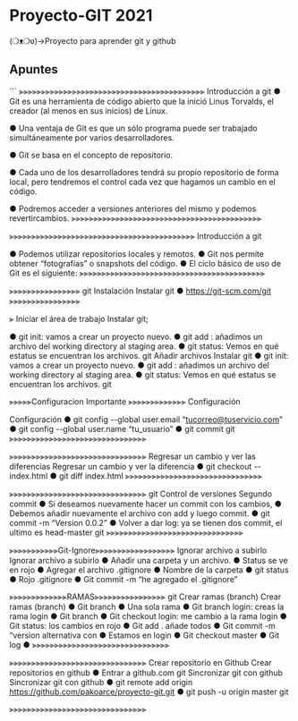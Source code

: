 # Proyecto-GIT 2021
(❍ᴥ❍ʋ)->Proyecto para aprender git y github
## Apuntes
´´´
⫸⫸⫸⫸⫸⫸⫸⫸⫸⫸⫸⫸⫸⫸⫸⫸⫸⫸⫸⫸⫸⫸⫸⫸⫸⫸⫸⫸⫸⫸⫸⫸⫸⫸⫸⫸⫸⫸⫸⫸⫸⫸
Introducción a git
● Git es una herramienta de código abierto que la inició Linus Torvalds, el
creador (al menos en sus inicios) de Linux.

● Una ventaja de Git es que un sólo programa puede ser trabajado
simultáneamente por varios desarrolladores.

● Git se basa en el concepto de repositorio.

● Cada uno de los desarrolladores tendrá su propio repositorio de forma local,
pero tendremos el control cada vez que hagamos un cambio en el código.

● Podremos acceder a versiones anteriores del mismo y podemos revertircambios.
⫸⫸⫸⫸⫸⫸⫸⫸⫸⫸⫸⫸⫸⫸⫸⫸⫸⫸⫸⫸⫸⫸⫸⫸⫸⫸⫸⫸⫸⫸⫸⫸⫸⫸⫸⫸⫸⫸⫸⫸⫸⫸⫸

⫸⫸⫸⫸⫸⫸⫸⫸⫸⫸⫸⫸⫸⫸⫸⫸⫸⫸⫸⫸⫸⫸⫸⫸⫸⫸⫸⫸⫸⫸⫸⫸⫸⫸⫸⫸⫸⫸⫸⫸⫸⫸
Introducción a git

● Podemos utilizar repositorios locales y remotos.
● Git nos permite obtener “fotografías” o snapshots del código.
● El ciclo básico de uso de Git es el siguiente:
⫸⫸⫸⫸⫸⫸⫸⫸⫸⫸⫸⫸⫸⫸⫸⫸⫸⫸⫸⫸⫸⫸⫸⫸⫸⫸⫸⫸⫸⫸⫸⫸⫸⫸⫸⫸⫸⫸⫸⫸⫸⫸

⫸⫸⫸⫸⫸⫸⫸⫸⫸⫸⫸⫸⫸⫸⫸⫸
git Instalación Instalar git
● https://git-scm.com/git
⫸⫸⫸⫸⫸⫸⫸⫸⫸⫸⫸⫸⫸⫸⫸⫸

⫸
Iniciar el área de trabajo Instalar git;

● git init: vamos a crear un proyecto nuevo.
● git add <archivo>: añadimos un archivo del working directory al staging
area.
● git status: Vemos en qué estatus se encuentran los archivos.
git
Añadir archivos
Instalar git
● git init: vamos a crear un proyecto nuevo.
● git add <archivo>: añadimos un archivo del working directory al staging
area.
● git status: Vemos en qué estatus se encuentran los archivos.
git

⫸⫸⫸⫸⫸Configuracion Importante ⫸⫸⫸⫸⫸⫸⫸⫸⫸⫸⫸⫸⫸
Configuración

Configuración
● git config --global user.email “tucorreo@tuservicio.com”
● git config --global user.name “tu_usuario”
● git commit
git
⫸⫸⫸⫸⫸⫸⫸⫸⫸⫸⫸⫸⫸⫸⫸⫸⫸⫸⫸⫸⫸⫸⫸⫸⫸⫸⫸⫸⫸⫸⫸

⫸⫸⫸⫸⫸⫸⫸⫸⫸⫸⫸⫸⫸⫸⫸⫸⫸⫸⫸⫸⫸⫸⫸⫸⫸⫸⫸⫸⫸⫸⫸
Regresar un cambio y ver las diferencias
Regresar un cambio y ver la diferencia
● git checkout -- index.html
● git diff index.html
⫸⫸⫸⫸⫸⫸⫸⫸⫸⫸⫸⫸⫸⫸⫸⫸⫸⫸⫸⫸⫸⫸⫸⫸⫸⫸⫸⫸⫸⫸⫸

⫸⫸⫸⫸⫸⫸⫸⫸⫸⫸⫸⫸⫸⫸⫸⫸⫸⫸⫸⫸⫸⫸⫸⫸⫸⫸⫸⫸⫸⫸⫸
git Control de versiones
Segundo commit
● Si deseamos nuevamente hacer un commit con los cambios,
● Debemos añadir nuevamente el archivo con add y luego commit.
● git commit -m “Version 0.0.2”
● Volver a dar log: ya se tienen dos commit, el ultimo es head-master
git
⫸⫸⫸⫸⫸⫸⫸⫸⫸⫸⫸⫸⫸⫸⫸⫸⫸⫸⫸⫸⫸⫸⫸⫸⫸⫸⫸⫸⫸⫸⫸

⫸⫸⫸⫸⫸⫸⫸⫸⫸⫸⫸Git-Ignore⫸⫸⫸⫸⫸⫸⫸⫸⫸⫸⫸⫸⫸⫸⫸⫸⫸⫸
Ignorar archivo a subirlo
Ignorar archivo a subirlo
● Añadir una carpeta y un archivo.
● Status se ve en rojo
● Agregar el archivo .gitignore
● Nombre de la carpeta
● git status
● Rojo .gitignore
● Git commit -m “he agregado el .gitignore”

⫸⫸⫸⫸⫸⫸⫸⫸⫸⫸⫸⫸⫸RAMAS⫸⫸⫸⫸⫸⫸⫸⫸⫸⫸⫸⫸⫸⫸⫸⫸
git
Crear ramas (branch)
Crear ramas (branch)
● Git branch
● Una sola rama
● Git branch login: creas la rama login
● Git branch
● Git checkout login: me cambio a la rama login
● Git status: los cambios en rojo
● Git add . añade todos
● Git commit -m “version alternativa con
● Estamos en login
● Git checkout master
● Git log
●
⫸⫸⫸⫸⫸⫸⫸⫸⫸⫸⫸⫸⫸⫸⫸⫸⫸⫸⫸⫸⫸⫸⫸⫸⫸⫸⫸⫸⫸⫸⫸

⫸⫸⫸⫸⫸⫸⫸⫸⫸⫸⫸⫸⫸⫸⫸⫸⫸⫸⫸⫸⫸⫸⫸⫸⫸⫸⫸⫸⫸⫸⫸
Crear repositorio en Github
Crear repositorios en github
● Entrar a github.com
git
Sincronizar git con github
Sincronizar git con github
● git remote add origin https://github.com/pakoarce/proyecto-git.git
● git push -u origin master
git

⫸⫸⫸⫸⫸⫸⫸⫸⫸⫸⫸⫸⫸⫸⫸⫸⫸⫸⫸⫸⫸⫸⫸⫸⫸⫸⫸⫸⫸⫸⫸
